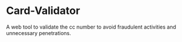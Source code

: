 # Card-Validator
A web tool to validate the cc number to avoid fraudulent activities and unnecessary penetrations.
